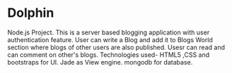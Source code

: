 # Dolphin
Node.js Project.
This is a server based blogging application with user authentication feature.
User can write a Blog and add it to Blogs World section where blogs of other users are also published.
Usesr can read and can comment on other's blogs.
Technologies used-
HTML5 ,CSS and bootstraps for UI.
Jade as View engine.
mongodb for database.
